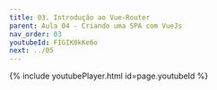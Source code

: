 ```yaml
---
title: 03. Introdução ao Vue-Router
parent: Aula 04 - Criando uma SPA com VueJs
nav_order: 03
youtubeId: FIGIK0kKe6o
next: ../05
---
```


{% include youtubePlayer.html id=page.youtubeId %}
